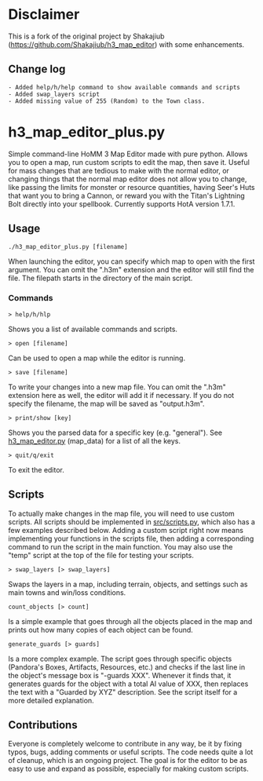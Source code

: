 # Disclaimer
This is a fork of the original project by Shakajiub (https://github.com/Shakajiub/h3_map_editor) with some enhancements.

## Change log
	- Added help/h/help command to show available commands and scripts
	- Added swap_layers script
	- Added missing value of 255 (Random) to the Town class.

# h3_map_editor_plus.py
Simple command-line HoMM 3 Map Editor made with pure python. Allows you to open a map, run custom scripts to edit the map, then save it. Useful for mass changes that are tedious to make with the normal editor, or changing things that the normal map editor does not allow you to change, like passing the limits for monster or resource quantities, having Seer's Huts that want you to bring a Cannon, or reward you with the Titan's Lightning Bolt directly into your spellbook. Currently supports HotA version 1.7.1.


## Usage

```
./h3_map_editor_plus.py [filename]
```

When launching the editor, you can specify which map to open with the first argument. You can omit the ".h3m" extension and the editor will still find the file. The filepath starts in the directory of the main script.

### Commands

```
> help/h/hlp
```
Shows you a list of available commands and scripts.

```
> open [filename]
```
Can be used to open a map while the editor is running.

```
> save [filename]
```
To write your changes into a new map file. You can omit the ".h3m" extension here as well, the editor will add it if necessary. If you do not specify the filename, the map will be saved as "output.h3m".

```
> print/show [key]
```
Shows you the parsed data for a specific key (e.g. "general"). See [h3_map_editor.py](h3_map_editor.py) (map_data) for a list of all the keys.

```
> quit/q/exit
```
To exit the editor.


## Scripts

To actually make changes in the map file, you will need to use custom scripts. All scripts should be implemented in [src/scripts.py](src/scripts.py), which also has a few examples described below. Adding a custom script right now means implementing your functions in the scripts file, then adding a corresponding command to run the script in the main function. You may also use the "temp" script at the top of the file for testing your scripts.

```
> swap_layers [> swap_layers]
```
Swaps the layers in a map, including terrain, objects, and settings such as main towns and win/loss conditions.

```
count_objects [> count]
```
Is a simple example that goes through all the objects placed in the map and prints out how many copies of each object can be found.

```
generate_guards [> guards]
```
Is a more complex example. The script goes through specific objects (Pandora's Boxes, Artifacts, Resources, etc.) and checks if the last line in the object's message box is "-guards XXX". Whenever it finds that, it generates guards for the object with a total AI value of XXX, then replaces the text with a "Guarded by XYZ" description. See the script itself for a more detailed explanation.


## Contributions

Everyone is completely welcome to contribute in any way, be it by fixing typos, bugs, adding comments or useful scripts. The code needs quite a lot of cleanup, which is an ongoing project. The goal is for the editor to be as easy to use and expand as possible, especially for making custom scripts.
